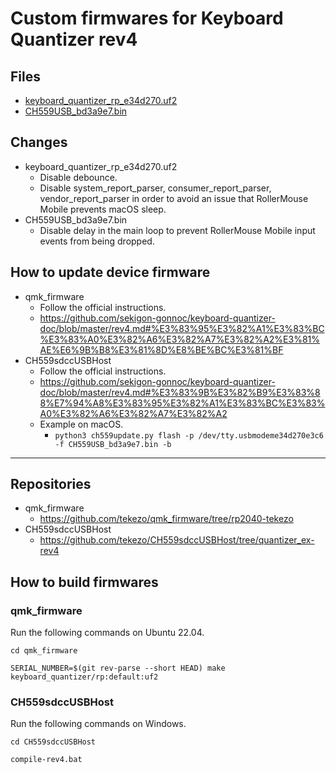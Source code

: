 # Custom firmwares for Keyboard Quantizer rev4

## Files

-   [keyboard_quantizer_rp_e34d270.uf2](files/keyboard_quantizer_rp_e34d270.uf2)
-   [CH559USB_bd3a9e7.bin](files/CH559USB_bd3a9e7.bin)

## Changes

-   keyboard_quantizer_rp_e34d270.uf2
    -   Disable debounce.
    -   Disable system_report_parser, consumer_report_parser, vendor_report_parser in order to avoid an issue that RollerMouse Mobile prevents macOS sleep.
-   CH559USB_bd3a9e7.bin
    -   Disable delay in the main loop to prevent RollerMouse Mobile input events from being dropped.

## How to update device firmware

-   qmk_firmware
    -   Follow the official instructions.
    -   <https://github.com/sekigon-gonnoc/keyboard-quantizer-doc/blob/master/rev4.md#%E3%83%95%E3%82%A1%E3%83%BC%E3%83%A0%E3%82%A6%E3%82%A7%E3%82%A2%E3%81%AE%E6%9B%B8%E3%81%8D%E8%BE%BC%E3%81%BF>
-   CH559sdccUSBHost
    -   Follow the official instructions.
    -   <https://github.com/sekigon-gonnoc/keyboard-quantizer-doc/blob/master/rev4.md#%E3%83%9B%E3%82%B9%E3%83%88%E7%94%A8%E3%83%95%E3%82%A1%E3%83%BC%E3%83%A0%E3%82%A6%E3%82%A7%E3%82%A2>
    -   Example on macOS.
        -   `python3 ch559update.py flash -p /dev/tty.usbmodeme34d270e3c6 -f CH559USB_bd3a9e7.bin -b`

---

## Repositories

-   qmk_firmware
    -   <https://github.com/tekezo/qmk_firmware/tree/rp2040-tekezo>
-   CH559sdccUSBHost
    -   <https://github.com/tekezo/CH559sdccUSBHost/tree/quantizer_ex-rev4>

## How to build firmwares

### qmk_firmware

Run the following commands on Ubuntu 22.04.

```shell
cd qmk_firmware

SERIAL_NUMBER=$(git rev-parse --short HEAD) make keyboard_quantizer/rp:default:uf2
```

### CH559sdccUSBHost

Run the following commands on Windows.

```shell
cd CH559sdccUSBHost

compile-rev4.bat
```

